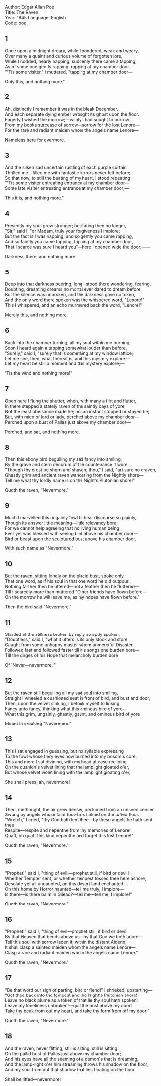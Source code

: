 Author: Edgar Allan Poe  
Title: The Raven  
Year: 1845
Language: English  
Code: poe

## 1

Once upon a midnight dreary, while I pondered, weak and weary,  
Over many a quaint and curious volume of forgotten lore,  
While I nodded, nearly napping, suddenly there came a tapping,  
As of some one gently rapping, rapping at my chamber door.  
"'Tis some visiter," I muttered, "tapping at my chamber door—  

Only this, and nothing more."  

## 2

Ah, distinctly I remember it was in the bleak December,  
And each separate dying ember wrought its ghost upon the floor.  
Eagerly I wished the morrow;—vainly I had sought to borrow  
From my books surcease of sorrow—sorrow for the lost Lenore—  
For the rare and radiant maiden whom the angels name Lenore—  

Nameless here for evermore.  

## 3

And the silken sad uncertain rustling of each purple curtain  
Thrilled me—filled me with fantastic terrors never felt before;  
So that now, to still the beating of my heart, I stood repeating  
"'Tis some visiter entreating entrance at my chamber door—  
Some late visiter entreating entrance at my chamber door;—  

This it is, and nothing more."  

## 4

Presently my soul grew stronger; hesitating then no longer,  
"Sir," said I, "or Madam, truly your forgiveness I implore;  
But the fact is I was napping, and so gently you came rapping,  
And so faintly you came tapping, tapping at my chamber door,  
That I scarce was sure I heard you"—here I opened wide the door;——  

Darkness there, and nothing more.  

## 5

Deep into that darkness peering, long I stood there wondering, fearing,  
Doubting, dreaming dreams no mortal ever dared to dream before;  
But the silence was unbroken, and the darkness gave no token,  
And the only word there spoken was the whispered word, "Lenore!"  
This I whispered, and an echo murmured back the word, "Lenore!"  

Merely this, and nothing more.  

## 6

Back into the chamber turning, all my soul within me burning,  
Soon I heard again a tapping somewhat louder than before.  
"Surely," said I, "surely that is something at my window lattice;  
Let me see, then, what thereat is, and this mystery explore—  
Let my heart be still a moment and this mystery explore;—  

'Tis the wind and nothing more!"  

## 7

Open here I flung the shutter, when, with many a flirt and flutter,  
In there stepped a stately raven of the saintly days of yore;  
Not the least obeisance made he; not an instant stopped or stayed he;  
But, with mien of lord or lady, perched above my chamber door—  
Perched upon a bust of Pallas just above my chamber door—  

Perched, and sat, and nothing more.  

## 8

Then this ebony bird beguiling my sad fancy into smiling,  
By the grave and stern decorum of the countenance it wore,  
"Though thy crest be shorn and shaven, thou," I said, "art sure no craven,  
Ghastly grim and ancient raven wandering from the Nightly shore—  
Tell me what thy lordly name is on the Night's Plutonian shore!"  

Quoth the raven, "Nevermore."  

## 9

Much I marvelled this ungainly fowl to hear discourse so plainly,  
Though its answer little meaning—little relevancy bore;  
For we cannot help agreeing that no living human being  
Ever yet was blessed with seeing bird above his chamber door—  
Bird or beast upon the sculptured bust above his chamber door,  

With such name as "Nevermore."  

## 10

But the raven, sitting lonely on the placid bust, spoke only  
That one word, as if his soul in that one word he did outpour.  
Nothing farther then he uttered—not a feather then he fluttered—  
Till I scarcely more than muttered "Other friends have flown before—  
On the morrow he will leave me, as my hopes have flown before."  

Then the bird said "Nevermore."  

## 11

Startled at the stillness broken by reply so aptly spoken,  
"Doubtless," said I, "what it utters is its only stock and store  
Caught from some unhappy master whom unmerciful Disaster  
Followed fast and followed faster till his songs one burden bore—  
Till the dirges of his Hope that melancholy burden bore  

Of 'Never—nevermore.'"  

## 12

But the raven still beguiling all my sad soul into smiling,  
Straight I wheeled a cushioned seat in front of bird, and bust and door;  
Then, upon the velvet sinking, I betook myself to linking  
Fancy unto fancy, thinking what this ominous bird of yore—  
What this grim, ungainly, ghastly, gaunt, and ominous bird of yore  

Meant in croaking "Nevermore."  

## 13

This I sat engaged in guessing, but no syllable expressing  
To the fowl whose fiery eyes now burned into my bosom's core;  
This and more I sat divining, with my head at ease reclining  
On the cushion's velvet lining that the lamplight gloated o'er,  
But whose velvet violet lining with the lamplight gloating o'er,  

She shall press, ah, nevermore!  

## 14

Then, methought, the air grew denser, perfumed from an unseen censer  
Swung by angels whose faint foot-falls tinkled on the tufted floor.  
"Wretch," I cried, "thy God hath lent thee—by these angels he hath sent thee  
Respite—respite and nepenthe from thy memories of Lenore!  
Quaff, oh quaff this kind nepenthe and forget this lost Lenore!"  

Quoth the raven, "Nevermore."  

## 15

"Prophet!" said I, "thing of evil!—prophet still, if bird or devil!—  
Whether Tempter sent, or whether tempest tossed thee here ashore,  
Desolate yet all undaunted, on this desert land enchanted—  
On this home by Horror haunted—tell me truly, I implore—  
Is there—is there balm in Gilead?—tell me—tell me, I implore!"  

Quoth the raven, "Nevermore."  

## 16

"Prophet!" said I, "thing of evil—prophet still, if bird or devil!  
By that Heaven that bends above us—by that God we both adore—  
Tell this soul with sorrow laden if, within the distant Aidenn,  
It shall clasp a sainted maiden whom the angels name Lenore—  
Clasp a rare and radiant maiden whom the angels name Lenore."  

Quoth the raven, "Nevermore."  

## 17

"Be that word our sign of parting, bird or fiend!" I shrieked, upstarting—  
"Get thee back into the tempest and the Night's Plutonian shore!  
Leave no black plume as a token of that lie thy soul hath spoken!  
Leave my loneliness unbroken!—quit the bust above my door!  
Take thy beak from out my heart, and take thy form from off my door!"  

Quoth the raven, "Nevermore."  

## 18

And the raven, never flitting, still is sitting, still is sitting  
On the pallid bust of Pallas just above my chamber door;  
And his eyes have all the seeming of a demon's that is dreaming,  
And the lamp-light o'er him streaming throws his shadow on the floor;  
And my soul from out that shadow that lies floating on the floor  

Shall be lifted—nevermore!  
